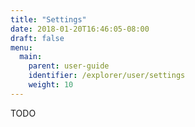 ```yaml
---
title: "Settings"
date: 2018-01-20T16:46:05-08:00
draft: false
menu:
  main:
    parent: user-guide
    identifier: /explorer/user/settings
    weight: 10
---
```

TODO
